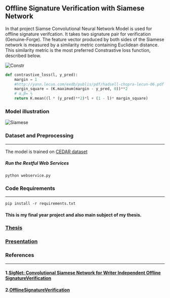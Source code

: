 ## Offline Signature Verification with Siamese Network


In that project Siamse Convolutional Neural Network Model is used for offline signature verifcation. It takes two signature pair for verification (Genuine-Forge).
The feature vector produced by both sides of the Siamese network is measured by a similarity metric containing Euclidean distance. This similarity metric is the most preferred Constrastive loss function, described below.



![Constr](https://user-images.githubusercontent.com/25572428/87487976-d19e1f80-c647-11ea-8182-a9d0fdf125f5.PNG)

```python
def contrastive_loss(l, y_pred):
    margin = 1
    #http://yann.lecun.com/exdb/publis/pdf/hadsell-chopra-lecun-06.pdf
    margin_square = (K.maximum(margin - y_pred, 0))**2
    # α,β= ½ 
    return K.mean((l * (y_pred)**2)*l + (1 - l)* margin_square)
```

### Model illustration
![Siamese](https://user-images.githubusercontent.com/25572428/87487785-41f87100-c647-11ea-8f40-ec7d694625fa.png)



### Dataset and Preprocessing 
____
The model is trained on [CEDAR dataset](http://www.cedar.buffalo.edu/NIJ/data/signatures.rar )

##### Run the Restful Web Services

```
python webservice.py
```




### Code Requirements 
---------------
```
pip install -r requirements.txt
```





#### This is my final year project and also main subject of my thesis. 
### [Thesis](https://github.com/CantOkan/ENG402_Final_Year_Project/files/4841294/CAN.OKAN.TASKIRAN100042773.pdf)

### [Presentation](https://github.com/CantOkan/ENG402_Final_Year_Project/files/4841293/CanOkanTaskiran_2.Sunum.pdf)




### References
---------------------------
#### 1.[SigNet: Convolutional Siamese Network for Writer Independent Offline SignatureVerification](https://arxiv.org/pdf/1707.02131.pdf)
#### 2.[OfflineSignatureVerification](https://github.com/Aftaab99/OfflineSignatureVerification)
